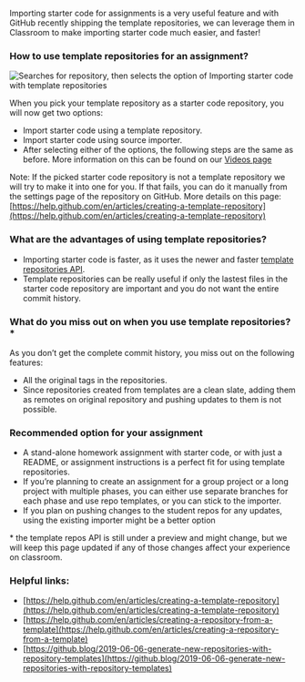 Importing starter code for assignments is a very useful feature and with GitHub recently shipping the template repositories, we can leverage them in Classroom to make importing starter code much easier, and faster!

### How to use template repositories for an assignment?


![Searches for repository, then selects the option of Importing starter code with template repositories](https://user-images.githubusercontent.com/1490434/61005360-10631080-a336-11e9-843b-ddb3e4f011ca.gif)


When you pick your template repository as a starter code repository, you will now get two options:

  * Import starter code using a template repository.
  * Import starter code using source importer.
  * After selecting either of the options, the following steps are the same as before. More information on this can be found on our [Videos page](/videos)

Note: If the picked starter code repository is not a template repository we will try to make it into one for you. If that fails, you can do it manually from the settings page of the repository on GitHub. More details on this page: [https://help.github.com/en/articles/creating-a-template-repository](https://help.github.com/en/articles/creating-a-template-repository)


### What are the advantages of using template repositories?

* Importing starter code is faster, as it uses the newer and faster [template repositories API](https://developer.github.com/v3/repos/#create-repository-using-a-repository-template).
* Template repositories can be really useful if only the lastest files in the starter code repository are important and you do not want the entire commit history.

### What do you miss out on when you use template repositories?\*
As you don’t get the complete commit history, you miss out on the following features:

* All the original tags in the repositories.
* Since repositories created from templates are a clean slate, adding them as remotes on original repository and pushing updates to them is not possible.

### Recommended option for your assignment

* A stand-alone homework assignment with starter code, or with just a README, or assignment instructions is a perfect fit for using template repositories.
* If you’re planning to create an assignment for a group project or a long project with multiple phases, you can either use separate branches for each phase and use repo templates, or you can stick to the importer.
* If you plan on pushing changes to the student repos for any updates, using the existing importer might be a better option

\* the template repos API is still under a preview and might change, but we will keep this page updated if any of those changes affect your experience on classroom.

### Helpful links:
* [https://help.github.com/en/articles/creating-a-template-repository](https://help.github.com/en/articles/creating-a-template-repository)
* [https://help.github.com/en/articles/creating-a-repository-from-a-template](https://help.github.com/en/articles/creating-a-repository-from-a-template)
* [https://github.blog/2019-06-06-generate-new-repositories-with-repository-templates](https://github.blog/2019-06-06-generate-new-repositories-with-repository-templates)
